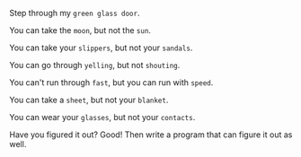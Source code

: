 Step through my `green glass door`.

You can take the `moon`, but not the `sun`.

You can take your `slippers`, but not your `sandals`.

You can go through `yelling`, but not `shouting`.

You can't run through `fast`, but you can run with `speed`.

You can take a `sheet`, but not your `blanket`.

You can wear your `glasses`, but not your `contacts`.

Have you figured it out? Good! Then write a program that can figure it out as well.
